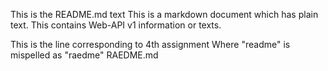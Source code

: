 This is the README.md text
This is a markdown document which has plain text.
This contains Web-API v1 information or texts.

This is the line corresponding to 4th assignment
Where "readme" is mispelled as "raedme"
RAEDME.md